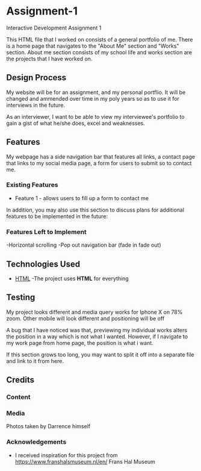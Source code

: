 # Assignment-1
Interactive Development Assignment 1

This HTML file that I worked on consists of a general portfolio of me. There is a home page that navigates to the "About Me" section and "Works" section. About me section consists of my school life and works section are the projects that I have worked on.
 
## Design Process
 
My website will be for an assignment, and my personal portflio. It will be changed and ammended over time in my poly years so as to use it for interviews in the future.

As an interviewer, I want to be able to view my interviewee's portfolio to gain a gist of what he/she does, excel and weaknesses.


## Features

My webpage has a side navigation bar that features all links, a contact page that links to my social media page, a form for users to submit so to contact me.
 
### Existing Features
- Feature 1 - allows users to fill up a form to contact me

In addition, you may also use this section to discuss plans for additional features to be implemented in the future:

### Features Left to Implement
-Horizontal scrolling
-Pop out navigation bar (fade in fade out)

## Technologies Used
- [HTML](https://www.w3schools.com/)
    -The project uses **HTML** for everything


## Testing
My project looks different and media query works for Iphone X on 78% zoom. Other mobile will look different and positioning will be off

A bug that I have noticed was that, previewing my individual works alters the position in a way which is not what I wanted. However, if I navigate to my work page from home page, the position is what i want.

If this section grows too long, you may want to split it off into a separate file and link to it from here.

## Credits

### Content

### Media
Photos taken by Darrence himself
### Acknowledgements

- I received inspiration for this project from https://www.franshalsmuseum.nl/en/ Frans Hal Museum
